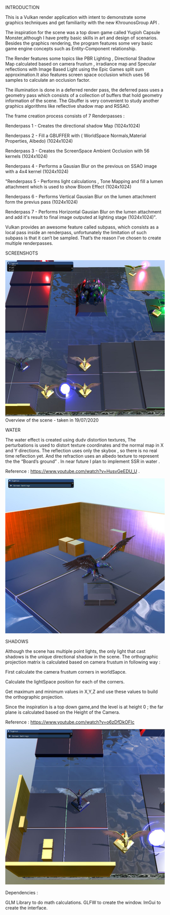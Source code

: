 INTRODUCTION

This is a Vulkan render application with intent to demonstrate some graphics techniques  and  get familiarity with the new KhrounosGroup API .

The inspiration for the scene was a top down game called Yugioh Capsule Monster,although I have pretty basic skills in art and design of scenarios. Besides the graphics rendering, the program features some very basic game engine concepts such as Entity-Component relationship.

The Render features some topics like PBR Lighting , Directional Shadow Map calculated based on camera frustum , irradiance map and Specular reflections  with Image Based Light using the Epic Games split sum approximation.It also features screen space occlusion which uses 56 samples to calculate an occlusion factor. 

The illumination is done in  a deferred render pass, the deferred pass uses a geometry pass which consists of a collection of buffers that hold geometry information of the scene. The Gbuffer is very convenient  to study another graphics algorithms like reflective shadow map and RSSAO. 

The frame creation process consists of 7 Renderpasses : 

Renderpass 1  - Creates the directional shadow Map (1024x1024)

Renderpass 2  - Fill a GBUFFER with ( WorldSpace Normals,Material Properties, Albedo)  (1024x1024)

Renderpass 3  - Creates the ScreenSpace Ambient Occlusion with 56 kernels  (1024x1024)

Renderpass 4  - Performs a Gausian Blur on the previous on SSAO image with a 4x4 kernel (1024x1024)

"Renderpass 5  - Performs light calculations , Tone Mapping and fill a lumen attachment which is  used to show Bloom Effect (1024x1024)

Renderpass 6  - Performs  Vertical Gausian Blur on the lumen attachment form the previus pass (1024x1024)

Renderpass 7  - Performs  Horizontal Gausian Blur on the lumen attachment and add it's result to final image outputed at lighting stage (1024x1024)".


Vulkan provides an awesome feature called subpass, which consists as a local pass inside an renderpass,  unfortunately the limitation of such subpass is that it can’t be sampled. That’s the reason I’ve chosen to create multiple renderpasses.  











SCREENSHOTS


![](Tugevus/Aplication/s3.JPG)
Overview of the scene - taken in 19/07/2020


WATER

The water effect is created using dudv distortion textures, The perturbations is used to distort texture coordinates and the normal map in X and Y directions. The reflection uses only the skybox , so there is no real time reflection yet. And the refraction uses an albedo texture to represent the the “Board’s ground” . In near future I plan to implement SSR in water .

Reference : https://www.youtube.com/watch?v=HusvGeEDU_U .









![](Tugevus/Aplication/s2.JPG)



SHADOWS

Although the scene has multiple point lights, the only light that cast shadows is the unique directional shadow in the scene. The orthographic  projection matrix is calculated based on camera frustum in following way :

First calculate the camera frustum corners in worldSapce. 

Calculate the lightSpace position for each of the corners.

Get maximum and minimum values in X,Y,Z and use these values to build the orthographic projection.

Since the inspiration is a top down game,and the level is at height 0 ; the far plane is calculated based on the Height of the Camera.


Reference : https://www.youtube.com/watch?v=o6zDfDkOFIc


![](Tugevus/Aplication/s1.JPG)


Dependencies :

GLM Library to do math calculations.
GLFW to create the window.
ImGui to create the interface.



